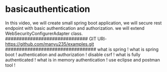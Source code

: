 # basicauthentication
In this video, we will create small spring boot application,  we will secure rest endpoint with basic authentication and authorization. we will extend WebSecurityConfigurerAdapter class.  ############################## GIT URI-  https://github.com/manyu235/examples.git​ #################################  what is spring ! what is spring boot ! authentication and authorization ! disable csrf ! what is fully authenticated ! what is in memory authentication ! use eclipse and postman tool !
